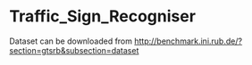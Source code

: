 # Traffic_Sign_Recogniser

Dataset can be downloaded from http://benchmark.ini.rub.de/?section=gtsrb&subsection=dataset